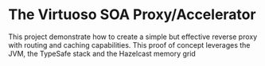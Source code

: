 # The Virtuoso SOA Proxy/Accelerator

This project demonstrate how to create a simple but effective reverse proxy with routing and caching capabilities. This proof of concept leverages the JVM, the TypeSafe stack and the Hazelcast memory grid 